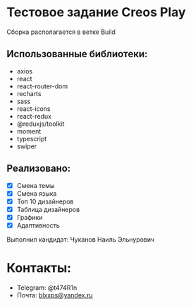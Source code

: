 # Тестовое задание Creos Play
Сборка располагается в ветке Build
## Использованные библиотеки:
+ axios
+ react
+ react-router-dom
+ recharts
+ sass
+ react-icons
+ react-redux
+ @reduxjs/toolkit
+ moment
+ typescript
+ swiper

## Реализовано:
- [x] Смена темы
- [x] Смена языка
- [x] Топ 10 дизайнеров
- [x] Таблица дизайнеров
- [x] Графики
- [x] Адаптивность

Выполнил кандидат: Чуканов Наиль Эльнурович<br/>

# Контакты:
+ Telegram: @t474R1n
+ Почта: blxxps@yandex.ru


